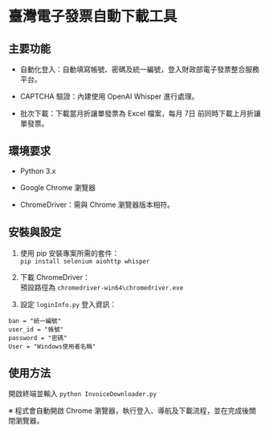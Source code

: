 # 臺灣電子發票自動下載工具

## 主要功能
- 自動化登入：自動填寫帳號、密碼及統一編號，登入財政部電子發票整合服務平台。

- CAPTCHA 驗證：內建使用 OpenAI Whisper 進行處理。

- 批次下載：下載當月折讓單發票為 Excel 檔案，每月 7日 前同時下載上月折讓單發票。


## 環境要求

- Python 3.x

- Google Chrome 瀏覽器

- ChromeDriver：需與 Chrome 瀏覽器版本相符。

## 安裝與設定

1. 使用 pip 安裝專案所需的套件：<br/> ```pip install selenium aiohttp whisper```

2. 下載 ChromeDriver：<br/> 預設路徑為 ```chromedriver-win64\chromedriver.exe```

3. 設定 ```loginInfo.py``` 登入資訊：
   
```
ban = "統一編號"
user_id = "帳號"
password = "密碼"
User = "Windows使用者名稱"
```

## 使用方法

開啟終端並輸入 ```python InvoiceDownloader.py```

※ 程式會自動開啟 Chrome 瀏覽器，執行登入、導航及下載流程，並在完成後關閉瀏覽器。

